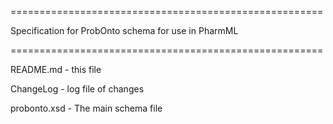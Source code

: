 
======================================================

Specification for ProbOnto schema for use in PharmML

======================================================

README.md - this file

ChangeLog - log file of changes

probonto.xsd  - The main schema file
